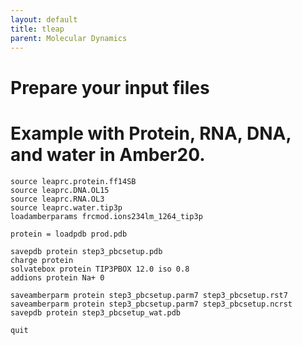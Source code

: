 ```yaml
---
layout: default
title: tleap
parent: Molecular Dynamics
---
```


# Prepare your input files

# Example with Protein, RNA, DNA, and water in Amber20.

```
source leaprc.protein.ff14SB
source leaprc.DNA.OL15
source leaprc.RNA.OL3
source leaprc.water.tip3p 
loadamberparams frcmod.ions234lm_1264_tip3p 

protein = loadpdb prod.pdb

savepdb protein step3_pbcsetup.pdb
charge protein
solvatebox protein TIP3PBOX 12.0 iso 0.8
addions protein Na+ 0

saveamberparm protein step3_pbcsetup.parm7 step3_pbcsetup.rst7
saveamberparm protein step3_pbcsetup.parm7 step3_pbcsetup.ncrst
savepdb protein step3_pbcsetup_wat.pdb

quit
```